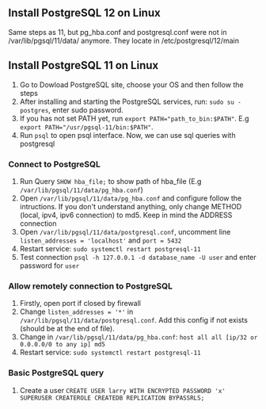 ## Install PostgreSQL 12 on Linux
Same steps as 11, but pg_hba.conf and postgresql.conf were not in /var/lib/pgsql/11/data/ anymore. They locate in /etc/postgresql/12/main

## Install PostgreSQL 11 on Linux
1. Go to Dowload PostgreSQL site, choose your OS and then follow the steps
2. After installing and starting the PostgreSQL services, run: `sudo su - postgres`, enter sudo password.
3. If you has not set PATH yet, run `export PATH="path_to_bin:$PATH"`. E.g `export PATH="/usr/pgsql-11/bin:$PATH"`.
4. Run `psql` to open psql interface. Now, we can use sql queries with postgresql
### Connect to PostgreSQL
1. Run Query `SHOW hba_file;` to show path of hba_file (E.g `/var/lib/pgsql/11/data/pg_hba.conf`)
2. Open `/var/lib/pgsql/11/data/pg_hba.conf` and configure follow the intructions. If you don't understand anything, only change METHOD (local, ipv4, ipv6 connection) to md5. Keep in mind the ADDRESS connection
3. Open `/var/lib/pgsql/11/data/postgresql.conf`, uncomment line `listen_addresses = 'localhost'` and `port = 5432`
4. Restart service: `sudo systemctl restart postgresql-11`
5. Test connection `psql -h 127.0.0.1 -d database_name -U user` and enter password for `user`
### Allow remotely connection to PostgreSQL
1. Firstly, open port if closed by firewall
2. Change `listen_addresses = '*'` in `/var/lib/pgsql/11/data/postgresql.conf`. Add this config if not exists (should be at the end of file).
3. Change in `/var/lib/pgsql/11/data/pg_hba.conf`: `host all all [ip/32 or 0.0.0.0/0 to any ip] md5`
4. Restart service: `sudo systemctl restart postgresql-11`
### Basic PostgreSQL query
1. Create a user `CREATE USER larry WITH ENCRYPTED PASSWORD 'x' SUPERUSER CREATEROLE CREATEDB REPLICATION BYPASSRLS;`
